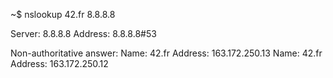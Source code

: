 ~$ nslookup 42.fr 8.8.8.8

Server:         8.8.8.8
Address:        8.8.8.8#53

Non-authoritative answer:
Name:   42.fr
Address: 163.172.250.13
Name:   42.fr
Address: 163.172.250.12